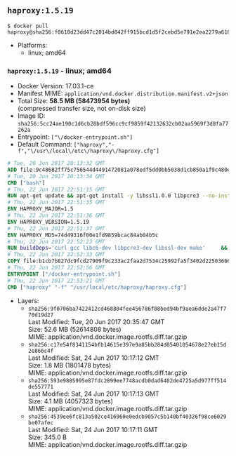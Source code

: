 ## `haproxy:1.5.19`

```console
$ docker pull haproxy@sha256:f0610d23dd47c2014bd842ff915bcd1d5f2cebd5e791e2ea2279a61688302bd4
```

-	Platforms:
	-	linux; amd64

### `haproxy:1.5.19` - linux; amd64

-	Docker Version: 17.03.1-ce
-	Manifest MIME: `application/vnd.docker.distribution.manifest.v2+json`
-	Total Size: **58.5 MB (58473954 bytes)**  
	(compressed transfer size, not on-disk size)
-	Image ID: `sha256:5cc24ae190c1d6cb28bdf596cc9cf9859f42132632cb02aa5969f3d8fa77262a`
-	Entrypoint: `["\/docker-entrypoint.sh"]`
-	Default Command: `["haproxy","-f","\/usr\/local\/etc\/haproxy\/haproxy.cfg"]`

```dockerfile
# Tue, 20 Jun 2017 20:13:32 GMT
ADD file:9c48682ff75c756544d4491472081a078edf5dd0bb5038d1cb850a1f9c480e3e in / 
# Tue, 20 Jun 2017 20:13:34 GMT
CMD ["bash"]
# Thu, 22 Jun 2017 22:51:15 GMT
RUN apt-get update && apt-get install -y libssl1.0.0 libpcre3 --no-install-recommends && rm -rf /var/lib/apt/lists/*
# Thu, 22 Jun 2017 22:51:35 GMT
ENV HAPROXY_MAJOR=1.5
# Thu, 22 Jun 2017 22:51:36 GMT
ENV HAPROXY_VERSION=1.5.19
# Thu, 22 Jun 2017 22:51:37 GMT
ENV HAPROXY_MD5=74d49316f00e1fd9859bcac84ab04b5c
# Thu, 22 Jun 2017 22:52:23 GMT
RUN buildDeps='curl gcc libc6-dev libpcre3-dev libssl-dev make' 	&& set -x 	&& apt-get update && apt-get install -y $buildDeps --no-install-recommends && rm -rf /var/lib/apt/lists/* 	&& curl -SL "http://www.haproxy.org/download/${HAPROXY_MAJOR}/src/haproxy-${HAPROXY_VERSION}.tar.gz" -o haproxy.tar.gz 	&& echo "${HAPROXY_MD5}  haproxy.tar.gz" | md5sum -c 	&& mkdir -p /usr/src/haproxy 	&& tar -xzf haproxy.tar.gz -C /usr/src/haproxy --strip-components=1 	&& rm haproxy.tar.gz 	&& make -C /usr/src/haproxy 		TARGET=linux2628 		USE_PCRE=1 PCREDIR= 		USE_OPENSSL=1 		USE_ZLIB=1 		all 		install-bin 	&& mkdir -p /usr/local/etc/haproxy 	&& cp -R /usr/src/haproxy/examples/errorfiles /usr/local/etc/haproxy/errors 	&& rm -rf /usr/src/haproxy 	&& apt-get purge -y --auto-remove $buildDeps
# Thu, 22 Jun 2017 22:52:33 GMT
COPY file:b1cb7b827dc9fcd27909f9c233ac2faa2d7534c25992fa5f3402d22503666d6d in / 
# Thu, 22 Jun 2017 22:52:56 GMT
ENTRYPOINT ["/docker-entrypoint.sh"]
# Thu, 22 Jun 2017 22:53:21 GMT
CMD ["haproxy" "-f" "/usr/local/etc/haproxy/haproxy.cfg"]
```

-	Layers:
	-	`sha256:9f0706ba7422412cd468804fee456786f88bed94bf9aea6dde2a47f770d19d27`  
		Last Modified: Tue, 20 Jun 2017 20:35:47 GMT  
		Size: 52.6 MB (52614808 bytes)  
		MIME: application/vnd.docker.image.rootfs.diff.tar.gzip
	-	`sha256:c17e54f8341154bfb14615e397e9a85bb284d05401054678e27eb15d2e866c4f`  
		Last Modified: Sat, 24 Jun 2017 10:17:12 GMT  
		Size: 1.8 MB (1801478 bytes)  
		MIME: application/vnd.docker.image.rootfs.diff.tar.gzip
	-	`sha256:593e9805995e87fdc2899ee7748acdb0dad6402de4725a5d977ff514de557771`  
		Last Modified: Sat, 24 Jun 2017 10:17:13 GMT  
		Size: 4.1 MB (4057323 bytes)  
		MIME: application/vnd.docker.image.rootfs.diff.tar.gzip
	-	`sha256:4539ee6fc813a502ce416960e0edcb9057c5b140bf40326f98ce6029be07afec`  
		Last Modified: Sat, 24 Jun 2017 10:17:11 GMT  
		Size: 345.0 B  
		MIME: application/vnd.docker.image.rootfs.diff.tar.gzip
